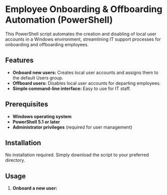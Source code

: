 # Employee Onboarding & Offboarding Automation (PowerShell)

This PowerShell script automates the creation and disabling of local user accounts in a Windows environment, streamlining IT support processes for onboarding and offboarding employees.

## Features

- **Onboard new users:** Creates local user accounts and assigns them to the default Users group.
- **Offboard users:** Disables local user accounts for departing employees.
- **Simple command-line interface:** Easy to use for IT staff.

## Prerequisites

- **Windows operating system**
- **PowerShell 5.1 or later**
- **Administrator privileges** (required for user management)

## Installation

No installation required. Simply download the script to your preferred directory.

## Usage

1. **Onboard a new user:**
